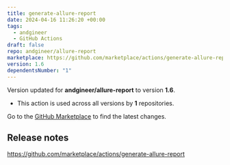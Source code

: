 ```yaml
---
title: generate-allure-report
date: 2024-04-16 11:26:20 +00:00
tags:
  - andgineer
  - GitHub Actions
draft: false
repo: andgineer/allure-report
marketplace: https://github.com/marketplace/actions/generate-allure-report
version: 1.6
dependentsNumber: "1"
---
```



Version updated for **andgineer/allure-report** to version **1.6**.
- This action is used across all versions by **1** repositories.

Go to the [GitHub Marketplace](https://github.com/marketplace/actions/generate-allure-report) to find the latest changes.

## Release notes

https://github.com/marketplace/actions/generate-allure-report
